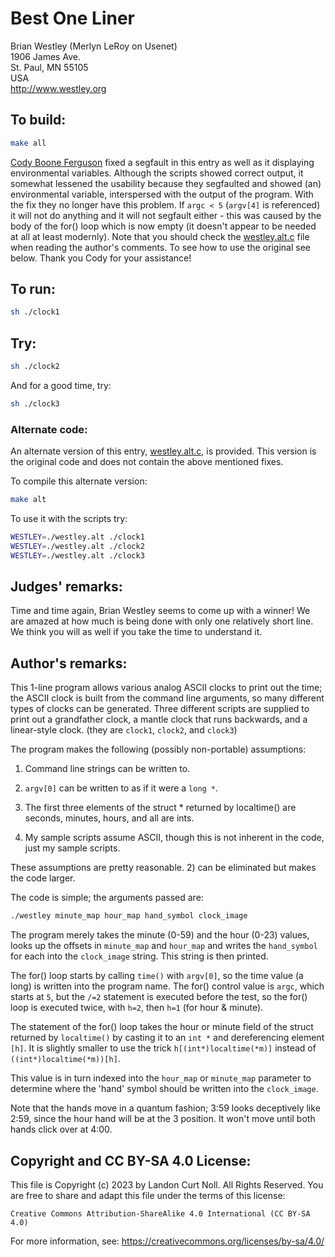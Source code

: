 # Best One Liner

Brian Westley (Merlyn LeRoy on Usenet)  
1906 James Ave.  
St. Paul, MN  55105  
USA  
<http://www.westley.org>  

## To build:

```sh
make all
```


[Cody Boone Ferguson](/winners.html#Cody_Boone_Ferguson) fixed a segfault in
this entry as well as it displaying environmental variables.  Although the
scripts showed correct output, it somewhat lessened the usability because they
segfaulted and showed (an) environmental variable, interspersed with the output
of the program. With the fix they no longer have this problem. If `argc < 5`
(`argv[4]` is referenced) it will not do anything and it will not segfault
either - this was caused by the body of the for() loop which is now empty (it
doesn't appear to be needed at all at least modernly). Note that you should
check the [westley.alt.c](westley.alt.c) file when reading the author's
comments. To see how to use the original see below.  Thank you Cody for your
assistance!


## To run:

```sh
sh ./clock1
```


## Try:


```sh
sh ./clock2
```


And for a good time, try:

```sh
sh ./clock3
```

### Alternate code:

An alternate version of this entry, [westley.alt.c](westley.alt.c), is provided.
This version is the original code and does not contain the above mentioned
fixes.

To compile this alternate version:

```sh
make alt
```

To use it with the scripts try:

```sh
WESTLEY=./westley.alt ./clock1
WESTLEY=./westley.alt ./clock2
WESTLEY=./westley.alt ./clock3
```


## Judges' remarks:

Time and time again, Brian Westley seems to come up with a winner!
We are amazed at how much is being done with only one relatively
short line.  We think you will as well if you take the time to
understand it.

## Author's remarks:

This 1-line program allows various analog ASCII clocks to print out the time;
the ASCII clock is built from the command line arguments, so many different
types of clocks can be generated.  Three different scripts are supplied to print
out a grandfather clock, a mantle clock that runs backwards, and a linear-style
clock.  (they are `clock1`, `clock2`, and `clock3`)

The program makes the following (possibly non-portable) assumptions:

1. Command line strings can be written to.

2. `argv[0]` can be written to as if it were a `long *`.

3. The first three elements of the struct * returned by localtime() are seconds,
minutes, hours, and all are ints.

4. My sample scripts assume ASCII, though this is not inherent in the code, just
my sample scripts.

These assumptions are pretty reasonable. 2) can be eliminated but makes the code
larger.

The code is simple; the arguments passed are:

```sh
./westley minute_map hour_map hand_symbol clock_image
```

The program merely takes the minute (0-59) and the hour (0-23)
values, looks up the offsets in `minute_map` and `hour_map`
and writes the `hand_symbol` for each into the `clock_image`
string.  This string is then printed.

The for() loop starts by calling `time()` with `argv[0]`, so
the time value (a long) is written into the program name.
The for() control value is `argc`, which starts at `5`, but
the `/=2` statement is executed before the test, so the for()
loop is executed twice, with `h=2`, then `h=1` (for hour & minute).

The statement of the for() loop takes the hour or minute
field of the struct returned by `localtime()` by casting it
to an `int *` and dereferencing element `[h]`.  It is slightly
smaller to use the trick `h[(int*)localtime(*m)]` instead of
`((int*)localtime(*m))[h]`.

This value is in turn indexed into the `hour_map` or `minute_map`
parameter to determine where the 'hand' symbol should be
written into the `clock_image`.

Note that the hands move in a quantum fashion; 3:59 looks
deceptively like 2:59, since the hour hand will be at the 3
position.  It won't move until both hands click over at 4:00.

## Copyright and CC BY-SA 4.0 License:

This file is Copyright (c) 2023 by Landon Curt Noll.  All Rights Reserved.
You are free to share and adapt this file under the terms of this license:

    Creative Commons Attribution-ShareAlike 4.0 International (CC BY-SA 4.0)

For more information, see: https://creativecommons.org/licenses/by-sa/4.0/
